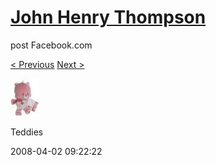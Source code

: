 # [John Henry Thompson](../README.md)
post Facebook.com

[< Previous](2008-04-02-4.md) [Next >](2008-04-02-6.md)

[![](../media/2008-04-02/Teddies-4.jpg)](../README.md)

Teddies

2008-04-02 09:22:22